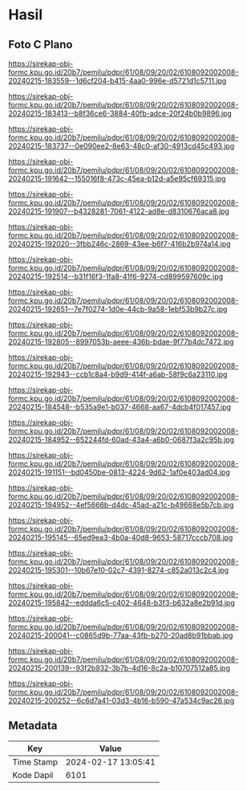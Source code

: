 # Hasil

## Foto C Plano

https://sirekap-obj-formc.kpu.go.id/20b7/pemilu/pdpr/61/08/09/20/02/6108092002008-20240215-183559--1d6cf204-b415-4aa0-996e-d5721d1c5711.jpg

https://sirekap-obj-formc.kpu.go.id/20b7/pemilu/pdpr/61/08/09/20/02/6108092002008-20240215-183413--b8f36ce6-3884-40fb-adce-20f24b0b9896.jpg

https://sirekap-obj-formc.kpu.go.id/20b7/pemilu/pdpr/61/08/09/20/02/6108092002008-20240215-183737--0e090ee2-8e63-48c0-af30-4913cd45c493.jpg

https://sirekap-obj-formc.kpu.go.id/20b7/pemilu/pdpr/61/08/09/20/02/6108092002008-20240215-191642--155016f8-473c-45ea-b12d-a5e95cf69315.jpg

https://sirekap-obj-formc.kpu.go.id/20b7/pemilu/pdpr/61/08/09/20/02/6108092002008-20240215-191907--b4328281-7061-4122-ad8e-d8310676aca8.jpg

https://sirekap-obj-formc.kpu.go.id/20b7/pemilu/pdpr/61/08/09/20/02/6108092002008-20240215-192020--3fbb246c-2869-43ee-b6f7-416b2b974a14.jpg

https://sirekap-obj-formc.kpu.go.id/20b7/pemilu/pdpr/61/08/09/20/02/6108092002008-20240215-192514--b31f16f3-1fa8-41f6-9274-cd899597609c.jpg

https://sirekap-obj-formc.kpu.go.id/20b7/pemilu/pdpr/61/08/09/20/02/6108092002008-20240215-192651--7e7f0274-1d0e-44cb-9a58-1ebf53b9b27c.jpg

https://sirekap-obj-formc.kpu.go.id/20b7/pemilu/pdpr/61/08/09/20/02/6108092002008-20240215-192805--8997053b-aeee-436b-bdae-9f77b4dc7472.jpg

https://sirekap-obj-formc.kpu.go.id/20b7/pemilu/pdpr/61/08/09/20/02/6108092002008-20240215-192943--ccb1c8a4-b9d9-414f-a6ab-58f9c6a23110.jpg

https://sirekap-obj-formc.kpu.go.id/20b7/pemilu/pdpr/61/08/09/20/02/6108092002008-20240215-184548--b535a9e1-b037-4668-aa67-4dcb4f017457.jpg

https://sirekap-obj-formc.kpu.go.id/20b7/pemilu/pdpr/61/08/09/20/02/6108092002008-20240215-184952--652244fd-60ad-43a4-a6b0-0687f3a2c95b.jpg

https://sirekap-obj-formc.kpu.go.id/20b7/pemilu/pdpr/61/08/09/20/02/6108092002008-20240215-191151--bd0450be-0813-4224-9d62-1af0e403ad04.jpg

https://sirekap-obj-formc.kpu.go.id/20b7/pemilu/pdpr/61/08/09/20/02/6108092002008-20240215-194952--4ef5666b-d4dc-45ad-a21c-b49668e5b7cb.jpg

https://sirekap-obj-formc.kpu.go.id/20b7/pemilu/pdpr/61/08/09/20/02/6108092002008-20240215-195145--65ed9ea3-4b0a-40d8-9653-58717cccb708.jpg

https://sirekap-obj-formc.kpu.go.id/20b7/pemilu/pdpr/61/08/09/20/02/6108092002008-20240215-195301--10b67e10-02c7-4391-8274-c852a013c2c4.jpg

https://sirekap-obj-formc.kpu.go.id/20b7/pemilu/pdpr/61/08/09/20/02/6108092002008-20240215-195842--eddda6c5-c402-4648-b3f3-b632a8e2b91d.jpg

https://sirekap-obj-formc.kpu.go.id/20b7/pemilu/pdpr/61/08/09/20/02/6108092002008-20240215-200041--c0865d9b-77aa-43fb-b270-20ad8b91bbab.jpg

https://sirekap-obj-formc.kpu.go.id/20b7/pemilu/pdpr/61/08/09/20/02/6108092002008-20240215-200139--93f2b932-3b7b-4d16-8c2a-b10707512a85.jpg

https://sirekap-obj-formc.kpu.go.id/20b7/pemilu/pdpr/61/08/09/20/02/6108092002008-20240215-200252--6c6d7a41-03d3-4b16-b590-47a534c9ac26.jpg


## Metadata

| Key        | Value               |
| ---------- | ------------------- |
| Time Stamp | 2024-02-17 13:05:41 |
| Kode Dapil | 6101                |



